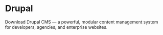# Drupal
Download Drupal CMS — a powerful, modular content management system for developers, agencies, and enterprise websites.
